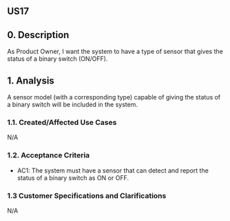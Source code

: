 ## US17 

## 0. Description
As Product Owner, I want the system to have a type of sensor that gives the status of a binary switch (ON/OFF).

## 1. Analysis
A sensor model (with a corresponding type) capable of giving the status of a binary switch will be included in the system.

### 1.1. Created/Affected Use Cases
N/A

### 1.2. Acceptance Criteria
* AC1: The system must have a sensor that can detect and report the status of a binary switch as ON or OFF.

### 1.3 Customer Specifications and Clarifications
N/A

